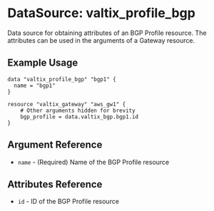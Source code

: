 # DataSource: valtix_profile_bgp
Data source for obtaining attributes of an BGP Profile resource.  The attributes can be used in the arguments of a Gateway resource.

## Example Usage
```hcl
data "valtix_profile_bgp" "bgp1" {
  name = "bgp1"
}

resource "valtix_gateway" "aws_gw1" {
	# Other arguments hidden for brevity
	bgp_profile = data.valtix_bgp.bgp1.id
}
```

## Argument Reference
* `name` - (Required) Name of the BGP Profile resource

## Attributes Reference
* `id` - ID of the BGP Profile resource